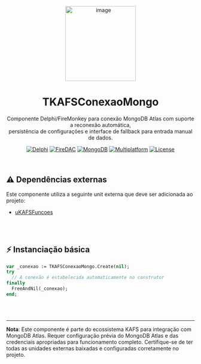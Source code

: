 <div align="center">
<img width="188" height="200" alt="image" src="https://github.com/user-attachments/assets/60d8a531-d1b0-4282-a91c-0d24467ffd8b" /></div><p>

# <div align="center"><strong>TKAFSConexaoMongo</strong></div> 

<div align="center">
Componente Delphi/FireMonkey para conexão MongoDB Atlas com suporte a reconexão automática,<br> 
persistência de configurações e interface de fallback para entrada manual de dados.
</p>

[![Delphi](https://img.shields.io/badge/Delphi-12.3+-B22222?logo=delphi)](https://www.embarcadero.com/products/delphi)
[![FireDAC](https://img.shields.io/badge/FireDAC-Connector-FF6600)]([https://www.embarcadero.com/products/firedac](https://docwiki.embarcadero.com/RADStudio/Athens/en/FireDAC))
[![MongoDB](https://img.shields.io/badge/MongoDB-Atlas-47A248?logo=mongodb)](https://www.mongodb.com/atlas)
[![Multiplatform](https://img.shields.io/badge/Multiplatform-Win/Linux-8250DF)]([https://www.embarcadero.com/products/delphi/cross-platform](https://docwiki.embarcadero.com/RADStudio/Athens/en/Developing_Multi-Device_Applications))
[![License](https://img.shields.io/badge/License-GPLv3-blue)](LICENSE)
</div><br>

## ⚠️ Dependências externas
Este componente utiliza a seguinte unit externa que deve ser adicionada ao projeto:
- [uKAFSFuncoes](https://github.com/ViniciusdoAmaralReis/uKAFSFuncoes)
<div></div><br><br>


## ⚡ Instanciação básica
```pascal
var _conexao := TKAFSConexaoMongo.Create(nil);
try
  // A conexão é estabelecida automaticamente no construtor
finally
  FreeAndNil(_conexao);
end;
```
<div></div><br><br>


---
**Nota**: Este componente é parte do ecossistema KAFS para integração com MongoDB Atlas. Requer configuração prévia do MongoDB Atlas e das credenciais apropriadas para funcionamento completo. Certifique-se de ter todas as unidades externas baixadas e configuradas corretamente no projeto.
